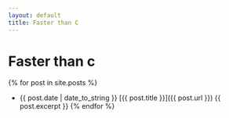 ```yaml
---
layout: default
title: Faster than C
---
```

# Faster than c
{% for post in site.posts %}
- {{ post.date | date_to_string }} [{{ post.title }}]({{ post.url }})
  {{ post.excerpt }}
{% endfor %}
